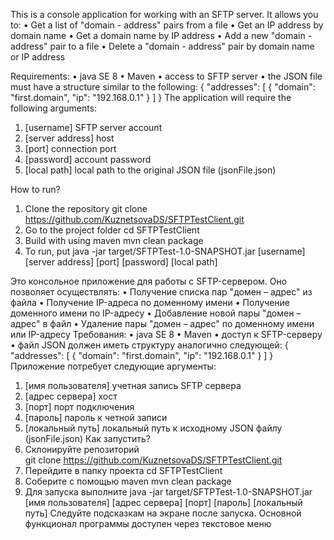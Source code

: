 This is a console application for working with an SFTP server. It allows you to:
• Get a list of "domain - address" pairs from a file
• Get an IP address by domain name
• Get a domain name by IP address
• Add a new "domain - address" pair to a file
• Delete a "domain - address" pair by domain name or IP address

Requirements:
• java SE 8
• Maven
• access to SFTP server
• the JSON file must have a structure similar to the following:
{
"addresses": [
{
"domain": "first.domain",
"ip": "192.168.0.1"
}
]
}
The application will require the following arguments:
1. [username] SFTP server account
2. [server address] host
3. [port] connection port
4. [password] account password
5. [local path] local path to the original JSON file (jsonFile.json)

How to run?
1. Clone the repository
git clone https://github.com/KuznetsovaDS/SFTPTestClient.git
2. Go to the project folder
cd SFTPTestClient
3. Build with using maven
mvn clean package
4. To run, put
java -jar target/SFTPTest-1.0-SNAPSHOT.jar [username] [server address] [port] [password] [local path]

Это консольное приложение для работы с SFTP-сервером.
Оно позволяет осуществлять:
•	Получение списка пар "домен – адрес" из файла
•	Получение IP-адреса по доменному имени
•	Получение доменного имени по IP-адресу
•	Добавление новой пары "домен – адрес" в файл
•	Удаление пары "домен – адрес" по доменному имени или IP-адресу
Требования: 
•	java SE 8 
•	Maven
•	доступ к SFTP-серверу
•	файл JSON должен иметь структуру аналогично следующей:
{
  "addresses": [
    {
      "domain": "first.domain",
      "ip": "192.168.0.1"
    }
  ]
}
Приложение потребует следующие аргументы:
1.	[имя пользователя] учетная запись SFTP сервера
2.	[адрес сервера] хост
3.	[порт] порт подключения
4.	[пароль] пароль к четной записи
5.	[локальный путь] локальный путь к исходному JSON файлу (jsonFile.json)
Как запустить?
1.	Склонируйте репозиторий  
git clone https://github.com/KuznetsovaDS/SFTPTestClient.git
2.	Перейдите в папку проекта
cd SFTPTestClient
3.	Соберите с помощью maven
mvn clean package
4.	Для запуска выполните 
java -jar target/SFTPTest-1.0-SNAPSHOT.jar [имя пользователя] [адрес сервера] [порт] [пароль] [локальный путь]
Следуйте подсказкам на экране после запуска. Основной функционал программы доступен через текстовое меню
